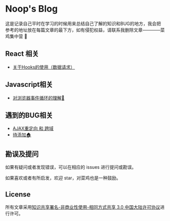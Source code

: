 # Noop's Blog

这是记录自己平时在学习的时候用来总结自己了解的知识和BUG的地方，我会把参考的地址放在每篇文章的最下方，如有侵犯权益，请联系我删除文章————菜鸡集中营 🤔

## React 相关

- [关于Hooks的使用（数据请求）](https://github.com/NewSimpleLife/Noop_Issure_Blog/issues/1#issue-473197777)

## Javascript相关

- [对浏览器事件循环的理解🤔](https://github.com/NewSimpleLife/My-Issure-Blog/issues/2)

## 遇到的BUG相关

- [AJAX重定向 和 跨域]([https://github.com/GRJser/Noop_Issure_Blog/blob/master/markdown/%E7%BD%91%E7%BB%9C%E9%87%8D%E5%AE%9A%E5%90%91.md](https://github.com/GRJser/Noop_Issure_Blog/blob/master/markdown/网络重定向.md))
- [待添加🏠]()


## 勘误及提问

如果有疑问或者发现错误，可以在相应的 issues 进行提问或勘误。

如果喜欢或者有所启发，欢迎 star，对菜鸡也是一种鼓励。


## License

所有文章采用[知识共享署名-非商业性使用-相同方式共享 3.0 中国大陆许可协议](http://creativecommons.org/licenses/by-nc-sa/3.0/cn/)进行许可。
